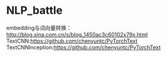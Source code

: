 # NLP_battle
embedding与词向量转换：http://blog.sina.com.cn/s/blog_1450ac3c60102x79x.html
TextCNN:https://github.com/chenyuntc/PyTorchText
TextCNNInception:https://github.com/chenyuntc/PyTorchText
